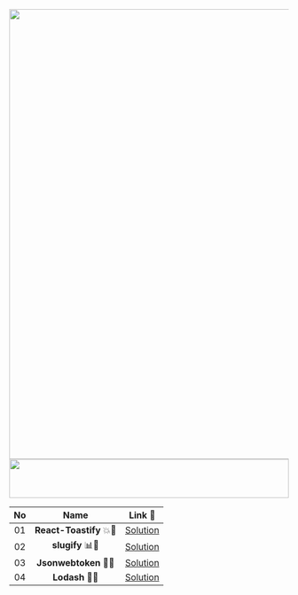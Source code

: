 <div align="center">
<img width="1468" height="812" alt="Image" src="https://github.com/user-attachments/assets/1c063988-2cf4-4360-a266-47a341de58e3" />
<img src="https://i.imgur.com/dBaSKWF.gif" height="70" width="100%">

| **No**  | **Name**                                    |                          **Link** 🔗                          |
|:-----------------------:|:--------------------------------------------------:|:-----------------------------------------------------------:|
|  01                | **React-Toastify** 💥🔢 |   [Solution](https://github.com/Sangram03/Hackthons-Ideas-used/blob/main/NPM%20Deatils/React-Toastify.md)   |
|  02                | **slugify** 📊🔢 |   [Solution](https://github.com/Sangram03/Hackthons-Ideas-used/blob/main/NPM%20Deatils/slugify.md)   |
|  03                | **Jsonwebtoken** 🔢🌟 |   [Solution](https://github.com/Sangram03/Hackthons-Ideas-used/blob/main/NPM%20Deatils/Jsonwebtoken.md)   |
|  04                | **Lodash** 🔢🌟 |   [Solution](https://github.com/Sangram03/Hackthons-Ideas-used/blob/main/NPM%20Deatils/Lodash.md)   |

